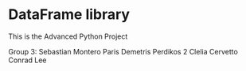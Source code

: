 # DataFrame library
This is the Advanced Python Project

Group 3:
Sebastian Montero Paris
Demetris Perdikos 2
Clelia Cervetto
Conrad Lee
